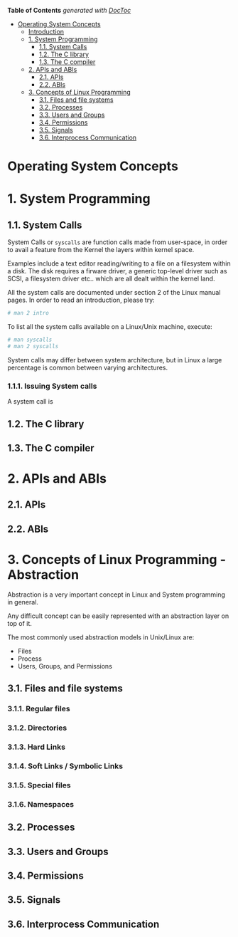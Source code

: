 <!-- START doctoc generated TOC please keep comment here to allow auto update -->
<!-- DON'T EDIT THIS SECTION, INSTEAD RE-RUN doctoc TO UPDATE -->
**Table of Contents**  *generated with [DocToc](https://github.com/thlorenz/doctoc)*

- [Operating System Concepts](#operating-system-concepts)
  - [Introduction](#introduction)
  - [1. System Programming](#1-system-programming)
    - [1.1. System Calls](#11-system-calls)
    - [1.2. The C library](#12-the-c-library)
    - [1.3. The C compiler](#13-the-c-compiler)
  - [2. APIs and ABIs](#2-apis-and-abis)
    - [2.1. APIs](#21-apis)
    - [2.2. ABIs](#22-abis)
  - [3. Concepts of Linux Programming](#3-concepts-of-linux-programming)
    - [3.1. Files and file systems](#31-files-and-file-systems)
    - [3.2. Processes](#32-processes)
    - [3.3. Users and Groups](#33-users-and-groups)
    - [3.4. Permissions](#34-permissions)
    - [3.5. Signals](#35-signals)
    - [3.6. Interprocess Communication](#36-interprocess-communication)

<!-- END doctoc generated TOC please keep comment here to allow auto update -->

Operating System Concepts
==========================

# 1. System Programming

## 1.1. System Calls

System Calls or `syscalls` are function calls made from user-space, in order to avail a feature from the Kernel the layers within kernel space.

Examples include a text editor reading/writing to a file on a filesystem within a disk. The disk requires a firware driver, a generic top-level driver such as SCSI, a filesystem driver etc.. which are all dealt within the kernel land.

All the system calls are documented under section 2 of the Linux manual pages. In order to read an introduction, please try:

```bash
# man 2 intro
```

To list all the system calls available on a Linux/Unix machine, execute:

```bash
# man syscalls
# man 2 syscalls
```

System calls may differ between system architecture, but in Linux a large percentage is common between varying architectures.

### 1.1.1. Issuing System calls

A system call is


## 1.2. The C library

## 1.3. The C compiler

# 2. APIs and ABIs

## 2.1. APIs

## 2.2. ABIs

# 3. Concepts of Linux Programming - Abstraction

Abstraction is a very important concept in Linux and System programming in general.

Any difficult concept can be easily represented with an abstraction layer on top of it.

The most commonly used abstraction models in Unix/Linux are:

* Files
* Process
* Users, Groups, and Permissions

## 3.1. Files and file systems

### 3.1.1. Regular files

### 3.1.2. Directories

### 3.1.3. Hard Links

### 3.1.4. Soft Links / Symbolic Links

### 3.1.5. Special files

### 3.1.6. Namespaces

## 3.2. Processes

## 3.3. Users and Groups

## 3.4. Permissions

## 3.5. Signals

## 3.6. Interprocess Communication